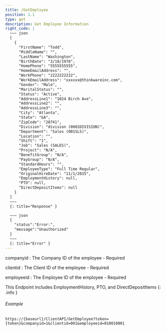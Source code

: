 ```yaml
---
title: /GetEmployee
position: 1.1
type: get
description: Get Employee Information
right_code: |
  ~~~ json
  [
    {
      "FirstName": "Todd",
      "MiddleName": "",
      "LastName": "Washington",
      "BirthDate": "3/18/1978",
      "HomePhone": "5555555555",
      "HomeEmailAddress": "",
      "WorkPhone": "2222222222",
      "WorkEmailAddress": "xxxxxx@thinkwareinc.com",
      "Gender": "Male",
      "MaritalStatus": "",
      "Status": "Active",
      "AddressLine1": "1024 Birch Ave",
      "AddressLine2": "",
      "AddressLine3": "",
      "City": "Atlanta",
      "State": "GA",
      "ZipCode": "28741",
      "Division": "division (0001DIVISION)",
      "Department": "Sales (001SLS)",
      "Location": "",
      "Shift": "1",
      "Job": "Sales (SALES)",
      "Project": "N/A",
      "BenefitGroup": "N/A",
      "PayGroup": "N/A",
      "StandardHours": "",
      "EmployeeType": "Full Time Regular",
      "OriginalHireDate": "11/1/2015",
      "EmploymentHistory": null,
      "PTO": null,
      "DirectDepositItems": null
    }
  ]
  ~~~
  {: title="Response" }

  ~~~ json
  {
    "status":"Error:",
    "message":"Unauthorized"
  }
  ~~~
  {: title="Error" }
---
```

companyid
: The Company ID of the employee - Required

clientid
: The Client ID of the employee - Required

employeeid
: The Employee ID of the employee - Required

This Endpoint includes EmploymentHistory, PTO, and DirectDepositItems
{: .info }

###### Example

```
https://{baseurl}/ClientAPI/GetEmployee?token={token}&companyid=1&clientid=001&employeeid=010010001
```

<!-- Lists all the photos you have access to. You can paginate by using the parameters listed above.

~~~ javascript
$.get("http://api.myapp.com/books/", { "token": "YOUR_APP_KEY"}, function(data) {
  alert(data);
});
~~~
{: title="jQuery" }

~~~ python
r = requests.get("http://api.myapp.com/books/", token="YOUR_APP_KEY")
print r.text
~~~
{: title="Python" }

~~~ javascript
var request = require("request");
request("http://api.myapp.com/books?token=YOUR_APP_KEY", function (error, response, body) {
  if (!error && response.statusCode == 200) {
    console.log(body);
  }
});
~~~
{: title="Node.js" }

~~~ bash
curl http://sampleapi.readme.com/orders?key=YOUR_APP_KEY
~~~
{: title="Curl" } -->
